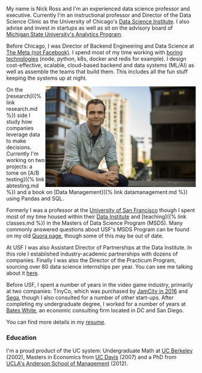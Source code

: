 <!-- This File is used by both the about and index page -->
My name is Nick Ross and I'm an experienced data science professor and executive. Currently I'm an instructional professor and Director of the Data Science Clinic as the University of Chicago's [Data Science Institute](https://datascience.uchicago.edu/). I also advise and invest in startups as well as sit on the advisory board of [Michigan State University's Analytics Program](https://broad.msu.edu/masters/business-data-science-analytics/board/).

Before Chicago, I was Director of Backend Engineering and Data Science at [The Meta (not Facebook)](https://themeta.com/). I spend most of my time working with [boring technologies](http://boringtechnology.club/) (node, python, k8s, docker and redis for example). I design cost-effective, scalable, cloud-based backend and data systems (ML/AI) as well as assemble the teams that build them. This includes all the fun stuff keeping the systems up at night.

<div style="float: right;margin-left 0px; margin-right: 0px;"><img src="/images/NickRossPhoto.png" width="400" /></div>

On the [research]({% link research.md %}) side I study how companies leverage data to make decisions. Currently I'm working on two projects: a tome on [A/B testing]({% link abtesting.md %}) and a book on [Data Management]({% link datamanagement.md %}) using Pandas and SQL.

Formerly I was a professor at the [University of San Francisco](https://www.usfca.edu) though I spent most of my time housed within their [Data Institute](https://www.usfca.edu/data-institute) and [teaching]({% link classes.md %}) in the Masters of Data Science Program (MSDS). Many commonly answered questions about USF's MSDS Program can be found on my old [Quora page](https://www.quora.com/profile/Nicholas-Ross), though some of this may be out of date.

At USF I was also Assistant Director of Partnerships at the Data Institute. In this role I established industry-academic partnerships with dozens of companies. Finally I was also the Director of the Practicum Program, sourcing over 80 data science internships per year. You can see me talking about it [here](https://www.youtube.com/watch?v=O17hZq3iM1A).

Before USF, I spent a number of years in the video game industry, primarily at two companies: TinyCo, which was purchased by [JamCity in 2016](https://www.jamcity.com/why-were-buying-tinyco/) and [Sega](https://www.sega.com/), though I also consulted for a number of other start-ups. After completing my undergraduate degree, I worked for a number of years at [Bates White](https://www.bateswhite.com/), an economic consulting firm located in DC and San Diego. 

You can find more details in my [resume](/assets/resume.pdf).

### Education 

I'm a proud product of the UC system: Undergraduate Math at [UC Berkeley](https://math.berkeley.edu/) (2002), Masters in Economics from [UC Davis](https://economics.ucdavis.edu/) (2007) and a PhD from [UCLA's Anderson School of Management](https://www.anderson.ucla.edu/) (2012).

